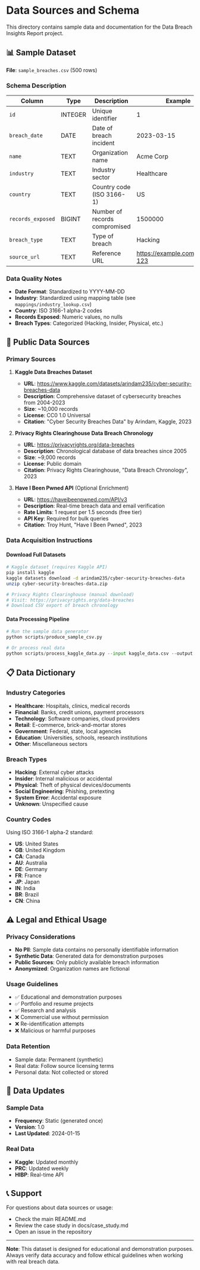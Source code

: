 # Data Sources and Schema

This directory contains sample data and documentation for the Data Breach Insights Report project.

## 📊 Sample Dataset

**File**: `sample_breaches.csv` (500 rows)

### Schema Description

| Column | Type | Description | Example |
|--------|------|-------------|---------|
| `id` | INTEGER | Unique identifier | 1 |
| `breach_date` | DATE | Date of breach incident | 2023-03-15 |
| `name` | TEXT | Organization name | Acme Corp |
| `industry` | TEXT | Industry sector | Healthcare |
| `country` | TEXT | Country code (ISO 3166-1) | US |
| `records_exposed` | BIGINT | Number of records compromised | 1500000 |
| `breach_type` | TEXT | Type of breach | Hacking |
| `source_url` | TEXT | Reference URL | https://example.com/breach-123 |

### Data Quality Notes

- **Date Format**: Standardized to YYYY-MM-DD
- **Industry**: Standardized using mapping table (see `mappings/industry_lookup.csv`)
- **Country**: ISO 3166-1 alpha-2 codes
- **Records Exposed**: Numeric values, no nulls
- **Breach Types**: Categorized (Hacking, Insider, Physical, etc.)

## 🔗 Public Data Sources

### Primary Sources

1. **Kaggle Data Breaches Dataset**
   - **URL**: https://www.kaggle.com/datasets/arindam235/cyber-security-breaches-data
   - **Description**: Comprehensive dataset of cybersecurity breaches from 2004-2023
   - **Size**: ~10,000 records
   - **License**: CC0 1.0 Universal
   - **Citation**: "Cyber Security Breaches Data" by Arindam, Kaggle, 2023

2. **Privacy Rights Clearinghouse Data Breach Chronology**
   - **URL**: https://privacyrights.org/data-breaches
   - **Description**: Chronological database of data breaches since 2005
   - **Size**: ~9,000 records
   - **License**: Public domain
   - **Citation**: Privacy Rights Clearinghouse, "Data Breach Chronology", 2023

3. **Have I Been Pwned API** (Optional Enrichment)
   - **URL**: https://haveibeenpwned.com/API/v3
   - **Description**: Real-time breach data and email verification
   - **Rate Limits**: 1 request per 1.5 seconds (free tier)
   - **API Key**: Required for bulk queries
   - **Citation**: Troy Hunt, "Have I Been Pwned", 2023

### Data Acquisition Instructions

#### Download Full Datasets

```bash
# Kaggle dataset (requires Kaggle API)
pip install kaggle
kaggle datasets download -d arindam235/cyber-security-breaches-data
unzip cyber-security-breaches-data.zip

# Privacy Rights Clearinghouse (manual download)
# Visit: https://privacyrights.org/data-breaches
# Download CSV export of breach chronology
```

#### Data Processing Pipeline

```python
# Run the sample data generator
python scripts/produce_sample_csv.py

# Or process real data
python scripts/process_kaggle_data.py --input kaggle_data.csv --output data/breaches.csv
```

## 📋 Data Dictionary

### Industry Categories
- **Healthcare**: Hospitals, clinics, medical records
- **Financial**: Banks, credit unions, payment processors
- **Technology**: Software companies, cloud providers
- **Retail**: E-commerce, brick-and-mortar stores
- **Government**: Federal, state, local agencies
- **Education**: Universities, schools, research institutions
- **Other**: Miscellaneous sectors

### Breach Types
- **Hacking**: External cyber attacks
- **Insider**: Internal malicious or accidental
- **Physical**: Theft of physical devices/documents
- **Social Engineering**: Phishing, pretexting
- **System Error**: Accidental exposure
- **Unknown**: Unspecified cause

### Country Codes
Using ISO 3166-1 alpha-2 standard:
- **US**: United States
- **GB**: United Kingdom
- **CA**: Canada
- **AU**: Australia
- **DE**: Germany
- **FR**: France
- **JP**: Japan
- **IN**: India
- **BR**: Brazil
- **CN**: China

## ⚠️ Legal and Ethical Usage

### Privacy Considerations
- **No PII**: Sample data contains no personally identifiable information
- **Synthetic Data**: Generated data for demonstration purposes
- **Public Sources**: Only publicly available breach information
- **Anonymized**: Organization names are fictional

### Usage Guidelines
- ✅ Educational and demonstration purposes
- ✅ Portfolio and resume projects
- ✅ Research and analysis
- ❌ Commercial use without permission
- ❌ Re-identification attempts
- ❌ Malicious or harmful purposes

### Data Retention
- Sample data: Permanent (synthetic)
- Real data: Follow source licensing terms
- Personal data: Not collected or stored

## 🔄 Data Updates

### Sample Data
- **Frequency**: Static (generated once)
- **Version**: 1.0
- **Last Updated**: 2024-01-15

### Real Data
- **Kaggle**: Updated monthly
- **PRC**: Updated weekly
- **HIBP**: Real-time API

## 📞 Support

For questions about data sources or usage:
- Check the main README.md
- Review the case study in docs/case_study.md
- Open an issue in the repository

---

**Note**: This dataset is designed for educational and demonstration purposes. Always verify data accuracy and follow ethical guidelines when working with real breach data.
